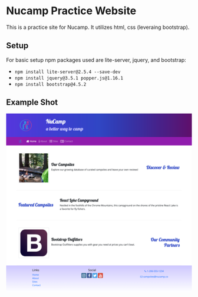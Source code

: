 # Nucamp Practice Website

This is a practice site for Nucamp. It utilizes html, css (leveraing bootstrap).

## Setup

For basic setup npm packages used are lite-server, jquery, and bootstrap:
- `npm install lite-server@2.5.4 --save-dev`
- `npm install jquery@3.5.1 popper.js@1.16.1`
- `npm install bootstrap@4.5.2`

## Example Shot
![](img/nucamp-site-screen-capture.png)

